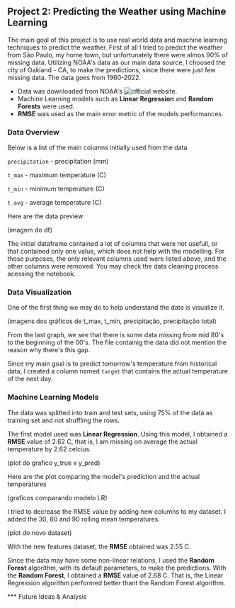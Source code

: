 ## Project 2: Predicting the Weather using Machine Learning

The main goal of this project is to use real world data and machine learning techniques to predict the weather. First of all I tried to predict the weather from São Paulo, my home town, but unfortunately there were almos 90% of missing data.
Utilizing NOAA's data as our main data source, I choosed the city of Oakland - CA, to make the predictions, since there were just few missing data. The data goes from 1960-2022. 

* Data was downloaded from NOAA's ![official website](https://www.ncdc.noaa.gov/cdo-web/search).
* Machine Learning models such as **Linear Regression** and **Random Forests** were used.
* **RMSE** was used as the main error metric of the models performances.

### Data Overview

Below is a list of the main columns initially used from the data

`precipitation` - precipitation (mm)

`t_max` - maximum temperature (C)

`t_min` - minimum temperature (C)

`t_avg` - average temperature (C)

Here are the data preview

(imagem do df)

The initial dataframe contained a lot of columns that were not usefull, or that contained only one value, which does not help with the modelling. For those purposes, the only relevant columns used were listed above, and the other columns were removed.
You may check the data cleaning process acessing the notebook.

### Data Visualization

One of the first thing we may do to help understand the data is visualize it.

(imagens dos gráficos de t_max, t_min, precipitação, precipitação total)

From the last graph, we see that there is some data missing from mid 80's to the beginning of the 00's. The file containig the data did not mention the reason why there's this gap.

Since my main goal is to predict tomorrow's temperature from historical data, I created a column named `target` that contains the actual temperature of the next day.

### Machine Learning Models

The data was splitted into train and test sets, using 75% of the data as training set and not shuffling the rows. 

The first model used was **Linear Regression**. Using this model, I obtained a **RMSE** value of 2.62 C, that is, I am missing on average the actual temperature by 2.62 celcius.

(plot do grafico y_true x y_pred)

Here are the plot comparing the model's prediction and the actual temperatures

(graficos comparando modelo LR)

I tried to decrease the RMSE value by adding new columns to my dataset. I added the 30, 60 and 90 rolling mean temperatures.

(plot do novo dataset)

With the new features dataset, the **RMSE** obtained was 2.55 C.

Since the data may have some non-linear relations, I used the **Random Forest** algorithm, with its default parameters, to make the predictions. With the **Random Forest**, I obtained a **RMSE** value of 2.68 C. That is, the Linear Regression algorithm performed better thant the Random Forest algorithm.

*** Future Ideas & Analysis

